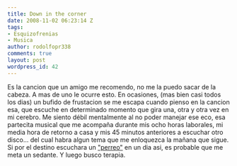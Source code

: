 ```yaml
---
title: Down in the corner
date: 2008-11-02 06:23:14 Z
tags:
- Esquizofrenias
- Musica
author: rodolfopr338
comments: true
layout: post
wordpress_id: 42
---
```


<!-- more -->
Es la cancion que un amigo me recomendo, no me la puedo sacar de la cabeza.
A mas de uno le ocurre esto.
En ocasiones, (mas bien casi todos los dias) un bufido de frustacion se me escapa cuando pienso en la cancion esa, que escuche en determinado momento que gira una, otra y otra vez en mi cerebro. Me siento débil mentalmente al no poder manejar ese eco, esa partecita musical que me acompaña durante mis ocho horas laborales, mi media hora de retorno a casa y mis 45 minutos anteriores a escuchar otro disco... del cual habra algun tema que me enloquezca la mañana que sigue.
Si por el destino escuchara un ["perreo"](http://es.wikipedia.org/wiki/Perreo) en un dia asi, es probable que me meta un sedante.
Y luego busco terapia.

